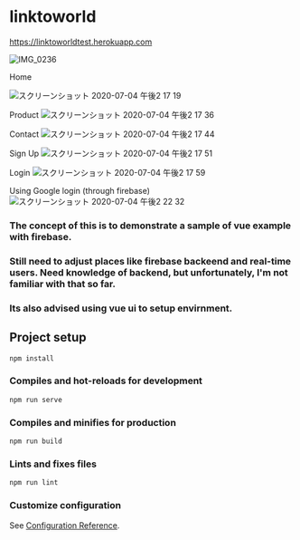 # linktoworld
https://linktoworldtest.herokuapp.com

![IMG_0236](https://user-images.githubusercontent.com/48044122/87875364-5cde3300-ca03-11ea-97cc-ad9ff6281190.GIF)

Home

![スクリーンショット 2020-07-04 午後2 17 19](https://user-images.githubusercontent.com/48044122/86506382-88f19580-be01-11ea-8977-46780c9c3d1e.png)

Product
![スクリーンショット 2020-07-04 午後2 17 36](https://user-images.githubusercontent.com/48044122/86506385-8c851c80-be01-11ea-8535-0301bfdb7a69.png)

Contact
![スクリーンショット 2020-07-04 午後2 17 44](https://user-images.githubusercontent.com/48044122/86506386-8db64980-be01-11ea-862d-e98c15c0978a.png)

Sign Up
![スクリーンショット 2020-07-04 午後2 17 51](https://user-images.githubusercontent.com/48044122/86506387-8e4ee000-be01-11ea-92a1-0e8c8891e49f.png)

Login
![スクリーンショット 2020-07-04 午後2 17 59](https://user-images.githubusercontent.com/48044122/86506388-8e4ee000-be01-11ea-8949-e0b227604637.png)

Using Google login (through firebase)
![スクリーンショット 2020-07-04 午後2 22 32](https://user-images.githubusercontent.com/48044122/86506429-dec63d80-be01-11ea-81e4-76fc06e0ea7a.png)
### The concept of this is to demonstrate a sample of vue example with firebase.
### Still need to adjust places like firebase backeend and real-time users. Need knowledge of backend, but unfortunately, I'm not familiar with that so far.
### Its also advised using vue ui to setup envirnment.
## Project setup
```
npm install
```

### Compiles and hot-reloads for development
```
npm run serve
```

### Compiles and minifies for production
```
npm run build
```

### Lints and fixes files
```
npm run lint
```

### Customize configuration
See [Configuration Reference](https://cli.vuejs.org/config/).
